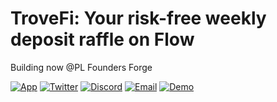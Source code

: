 # TroveFi: Your risk-free weekly deposit raffle on Flow

Building now @PL Founders Forge



[![App](https://img.shields.io/badge/App-Launch-blue?logo=appveyor)]()
[![Twitter](https://img.shields.io/badge/Twitter-%40TroveFi-1DA1F2?logo=twitter)](https://x.com/TroveFi)
[![Discord](https://img.shields.io/badge/Discord-Join-purple?logo=discord)]()
[![Email](https://img.shields.io/badge/Email-xiremol1010@gmail.com-red?logo=gmail)](mailto:xiremol1010@gmail.com)
[![Demo](https://img.shields.io/badge/Demo-Online-brightgreen?logo=netlify)](https://demo.trovefi.xyz/)
